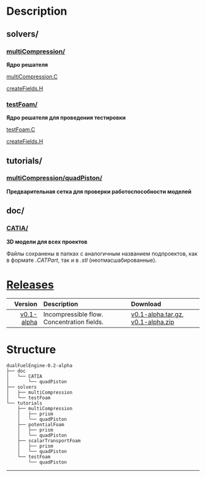 
# Description

## solvers/
### [multiCompression/](solvers/multiCompression)
**Ядро решателя**

[multiCompression.C](solvers/multiCompression/multiCompression.C)

[createFields.H](solvers/multiCompression/createFields.H)

### [testFoam/](solvers/testFoam)
**Ядро решателя для проведения тестировки**

[testFoam.C](solvers/multiCompression/testFoam.C)

[createFields.H](solvers/multiCompression/createFields.H)

## tutorials/
### [multiCompression/quadPiston/](tutorials/multiCompression/quadPiston)
**Предварительная сетка для проверки работоспособности моделей**

## doc/
### [CATIA/](doc/CATIA)
**3D модели для всех проектов**

Файлы сохранены в папках с аналогичным названием подпроектов, как в формате _.CATPart_, так и в _.stl_ (неотмасшабированные).

# [Releases](https://github.com/StasF1/dualFuelEngine/releases)

|Version|Description|Download|
|------:|:----------|:-------|
[v0.1-alpha](https://github.com/StasF1/dualFuelEngine/tree/v0.1-alpha)|Incompressible flow. Concentration fields.|[v0.1-alpha.tar.gz](https://github.com/StasF1/dualFuelEngine/archive/v0.1-alpha.tar.gz), [v0.1-alpha.zip](https://github.com/StasF1/dualFuelEngine/archive/v0.1-alpha.tar.gz)|

# Structure
```gitignore
dualFuelEngine-0.2-alpha
├── doc
│   └── CATIA
│       └── quadPiston
├── solvers
│   ├── multiCompression
│   └── testFoam
└── tutorials
    ├── multiCompression
    │   ├── prism
    │   └── quadPiston
    ├── potentialFoam
    │   ├── prism
    │   └── quadPiston
    ├── scalarTransportFoam
    │   ├── prism
    │   └── quadPiston
    └── testFoam
        └── quadPiston
```
---
